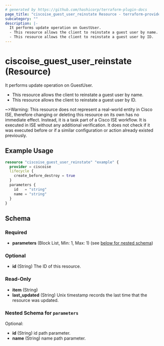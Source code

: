 ```yaml
---
# generated by https://github.com/hashicorp/terraform-plugin-docs
page_title: "ciscoise_guest_user_reinstate Resource - terraform-provider-ciscoise"
subcategory: ""
description: |-
  It performs update operation on GuestUser.
  - This resource allows the client to reinstate a guest user by name.
  - This resource allows the client to reinstate a guest user by ID.
---
```


# ciscoise_guest_user_reinstate (Resource)

It performs update operation on GuestUser.
- This resource allows the client to reinstate a guest user by name.
- This resource allows the client to reinstate a guest user by ID.

~>Warning: This resource does not represent a real-world entity in Cisco ISE, therefore changing or deleting this resource on its own has no immediate effect. Instead, it is a task part of a Cisco ISE workflow. It is executed in ISE without any additional verification. It does not check if it was executed before or if a similar configuration or action already existed previously.

## Example Usage

```terraform
resource "ciscoise_guest_user_reinstate" "example" {
  provider = ciscoise
  lifecycle {
    create_before_destroy = true
  }
  parameters {
    id   = "string"
    name = "string"
  }
}
```

<!-- schema generated by tfplugindocs -->
## Schema

### Required

- **parameters** (Block List, Min: 1, Max: 1) (see [below for nested schema](#nestedblock--parameters))

### Optional

- **id** (String) The ID of this resource.

### Read-Only

- **item** (String)
- **last_updated** (String) Unix timestamp records the last time that the resource was updated.

<a id="nestedblock--parameters"></a>
### Nested Schema for `parameters`

Optional:

- **id** (String) id path parameter.
- **name** (String) name path parameter.


